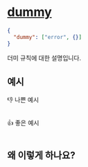# [dummy](https://github.com/eslint/eslint/blob/master/docs/rules/dummy.md)

```json
{
  "dummy": ["error", {}]
}
```

더미 규칙에 대한 설명입니다.

## 예시

👎 나쁜 예시

```tsx
```

👍 좋은 예시

```tsx
```

## 왜 이렇게 하나요?
